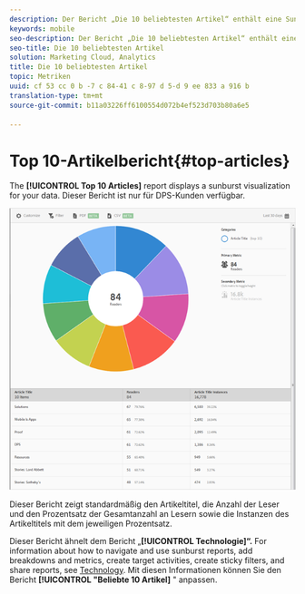 ```yaml
---
description: Der Bericht „Die 10 beliebtesten Artikel“ enthält eine Sunburst-Grafik Ihrer Daten. Dieser Bericht ist nur für Digital Publishing Suites (DPS) verfügbar.
keywords: mobile
seo-description: Der Bericht „Die 10 beliebtesten Artikel“ enthält eine Sunburst-Grafik Ihrer Daten. Dieser Bericht ist nur für Digital Publishing Suites (DPS) verfügbar.
seo-title: Die 10 beliebtesten Artikel
solution: Marketing Cloud, Analytics
title: Die 10 beliebtesten Artikel
topic: Metriken
uuid: cf 53 cc 0 b -7 c 84-41 c 8-97 d 5-d 9 ee 833 a 916 b
translation-type: tm+mt
source-git-commit: b11a03226ff6100554d072b4ef523d703b80a6e5

---
```



# Top 10-Artikelbericht{#top-articles}

The **[!UICONTROL Top 10 Articles]** report displays a sunburst visualization for your data. Dieser Bericht ist nur für DPS-Kunden verfügbar.

![](assets/dps_top_10.png)

Dieser Bericht zeigt standardmäßig den Artikeltitel, die Anzahl der Leser und den Prozentsatz der Gesamtanzahl an Lesern sowie die Instanzen des Artikeltitels mit dem jeweiligen Prozentsatz.

Dieser Bericht ähnelt dem Bericht „**[!UICONTROL Technologie]“.** For information about how to navigate and use sunburst reports, add breakdowns and metrics, create target activities, create sticky filters, and share reports, see [Technology](/help/using/usage/reports-technology.md). Mit diesen Informationen können Sie den Bericht **[!UICONTROL "Beliebte 10 Artikel]** " anpassen.
